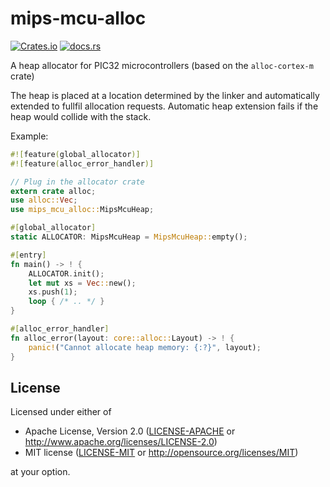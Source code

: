 # mips-mcu-alloc

[![Crates.io](https://img.shields.io/crates/v/mips-mcu-alloc.svg)](https://crates.io/crates/mips-mcu-alloc)
[![docs.rs](https://img.shields.io/docsrs/mips-mcu-alloc.svg)](https://docs.rs/mips-mcu-alloc)

A heap allocator for PIC32 microcontrollers (based on the `alloc-cortex-m` crate)

The heap is placed at a location determined by the linker and automatically extended
to fullfil allocation requests. Automatic heap extension fails if the heap would collide
with the stack.

Example:

```rust
#![feature(global_allocator)]
#![feature(alloc_error_handler)]

// Plug in the allocator crate
extern crate alloc;
use alloc::Vec;
use mips_mcu_alloc::MipsMcuHeap;

#[global_allocator]
static ALLOCATOR: MipsMcuHeap = MipsMcuHeap::empty();

#[entry]
fn main() -> ! {
    ALLOCATOR.init();
    let mut xs = Vec::new();
    xs.push(1);
    loop { /* .. */ }
}

#[alloc_error_handler]
fn alloc_error(layout: core::alloc::Layout) -> ! {
    panic!("Cannot allocate heap memory: {:?}", layout);
}
```

## License

Licensed under either of

- Apache License, Version 2.0 ([LICENSE-APACHE](LICENSE-APACHE) or
  http://www.apache.org/licenses/LICENSE-2.0)
- MIT license ([LICENSE-MIT](LICENSE-MIT) or http://opensource.org/licenses/MIT)

at your option.
